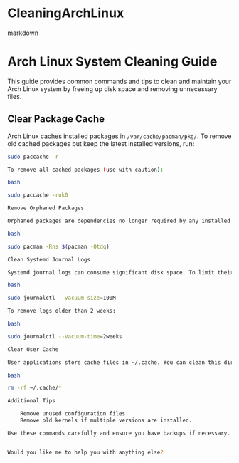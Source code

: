 # CleaningArchLinux

markdown

# Arch Linux System Cleaning Guide

This guide provides common commands and tips to clean and maintain your Arch Linux system by freeing up disk space and removing unnecessary files.

## Clear Package Cache

Arch Linux caches installed packages in `/var/cache/pacman/pkg/`. To remove old cached packages but keep the latest installed versions, run:

```bash
sudo paccache -r

To remove all cached packages (use with caution):

bash

sudo paccache -ruk0

Remove Orphaned Packages

Orphaned packages are dependencies no longer required by any installed package. Remove them with:

bash

sudo pacman -Rns $(pacman -Qtdq)

Clean Systemd Journal Logs

Systemd journal logs can consume significant disk space. To limit their size to 100MB:

bash

sudo journalctl --vacuum-size=100M

To remove logs older than 2 weeks:

bash

sudo journalctl --vacuum-time=2weeks

Clear User Cache

User applications store cache files in ~/.cache. You can clean this directory manually or use tools like bleachbit.

bash

rm -rf ~/.cache/*

Additional Tips

    Remove unused configuration files.
    Remove old kernels if multiple versions are installed.

Use these commands carefully and ensure you have backups if necessary.


Would you like me to help you with anything else?

